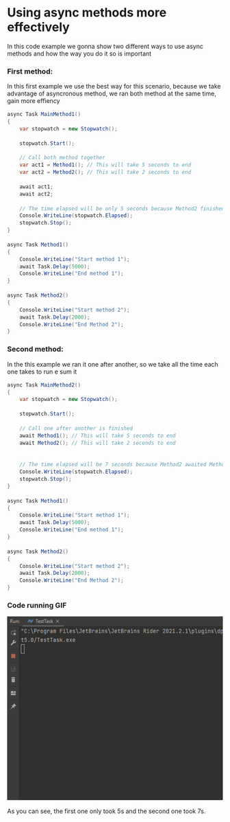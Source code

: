 # Using async methods more effectively

In this code example we gonna show two different ways to use async methods and how the way you do it so is important

### First method:

In this first example we use the best way for this scenario, because we take advantage of asyncronous method, we ran both method at the same time, gain more effiency

```c#
async Task MainMethod1()
{
    var stopwatch = new Stopwatch();
    
    stopwatch.Start();
    
    // Call both method together
    var act1 = Method1(); // This will take 5 seconds to end
    var act2 = Method2(); // This will take 2 seconds to end

    await act1;
    await act2;
    
    // The time elapsed will be only 5 seconds because Method2 finished within the time of Method1
    Console.WriteLine(stopwatch.Elapsed); 
    stopwatch.Stop();
}

async Task Method1()
{
    Console.WriteLine("Start method 1");
    await Task.Delay(5000);
    Console.WriteLine("End method 1");
}

async Task Method2()
{
    Console.WriteLine("Start method 2");
    await Task.Delay(2000);
    Console.WriteLine("End Method 2");
}
```

### Second method:

In the this example we ran it one after another, so we take all the time each one takes to run e sum it

```c#
async Task MainMethod2()
{
    var stopwatch = new Stopwatch();
    
    stopwatch.Start();
    
    // Call one after another is finished
    await Method1(); // This will take 5 seconds to end
    await Method2(); // This will take 2 seconds to end

    
    // The time elapsed will be 7 seconds because Method2 awaited Method1 finish to do it's job
    Console.WriteLine(stopwatch.Elapsed); 
    stopwatch.Stop();
}

async Task Method1()
{
    Console.WriteLine("Start method 1");
    await Task.Delay(5000);
    Console.WriteLine("End method 1");
}

async Task Method2()
{
    Console.WriteLine("Start method 2");
    await Task.Delay(2000);
    Console.WriteLine("End Method 2");
}
```

### Code running GIF

![Alt Text](https://github.com/GusBedasi/AsyncAwaitTaskExample/blob/main/TestTask/assets/code.gif?raw=true)

As you can see, the first one only took 5s and the second one took 7s.
